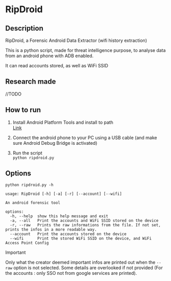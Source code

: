 # RipDroid

## Description
RipDroid, a Forensic Android Data Extractor (wifi history extraction)

This is a python script, made for threat intelligence purpose, to analyse data from an android phone with ADB enabled.

It can read accounts stored, as well as WiFi SSID

## Research made
//TODO


## How to run

1. Install Android Platform Tools and install to path   
[Link](https://developer.android.com/tools/releases/platform-tools?hl=fr)

2. Connect the android phone to your PC using a USB cable (and make sure Android Debug Bridge is activated)

3. Run the script  
`python ripdroid.py`



## Options
`python ripdroid.py -h`
  
  
```
usage: RipDroid [-h] [-a] [-r] [--account] [--wifi]

An android forensic tool

options:
  -h, --help  show this help message and exit
  -a, --all   Print the accounts and WiFi SSID stored on the device
  -r, --raw   Prints the raw informations from the file. If not set, prints the infos in a more readable way.
  --account   Print the accounts stored on the device
  --wifi      Print the stored WiFi SSID on the device, and WiFi Access Point Config
```

> [!IMPORTANT]  
> Only what the creator deemed important infos are printed out when the `--raw` option is not selected.
> Some details are overlooked if not provided (For the accounts : only SSO not from google services are printed).